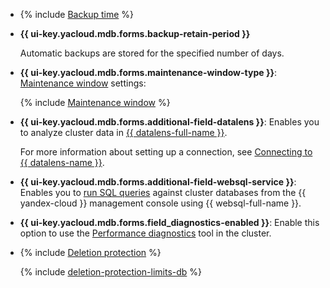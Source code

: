 - {% include [Backup time](../../_includes/mdb/console/backup-time.md) %}

- **{{ ui-key.yacloud.mdb.forms.backup-retain-period }}**

   Automatic backups are stored for the specified number of days.

- **{{ ui-key.yacloud.mdb.forms.maintenance-window-type }}**: [Maintenance window](../../managed-mysql/concepts/maintenance.md) settings:

   {% include [Maintenance window](console/maintenance-window-description.md) %}

- **{{ ui-key.yacloud.mdb.forms.additional-field-datalens }}**: Enables you to analyze cluster data in [{{ datalens-full-name }}](../../datalens/concepts/index.md).

   For more information about setting up a connection, see [Connecting to {{ datalens-name }}](../../managed-mysql/operations/datalens-connect.md).


- **{{ ui-key.yacloud.mdb.forms.additional-field-websql-service }}**: Enables you to [run SQL queries](../../managed-mysql/operations/web-sql-query.md) against cluster databases from the {{ yandex-cloud }} management console using {{ websql-full-name }}.



- **{{ ui-key.yacloud.mdb.forms.field_diagnostics-enabled }}**: Enable this option to use the [Performance diagnostics](../../managed-mysql/operations/performance-diagnostics.md) tool in the cluster.

- {% include [Deletion protection](console/deletion-protection.md) %}

   {% include [deletion-protection-limits-db](deletion-protection-limits-db.md) %}
